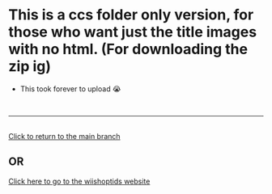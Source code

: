 # This is a ccs folder only version, for those who want just the title images with no html. (For downloading the zip ig)

- This took forever to upload 😭

<br><hr><br>
<a href="https://github.com/TheWiiArchivist/wiishopTIDS/tree/main">Click to return to the main branch</a>
<br>
<h2>OR</h2>
<a href="https://thewiiarchivist.github.io/wiishopTIDS/">Click here to go to the wiishoptids website</a>
